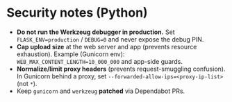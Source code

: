 # Security notes (Python)

- **Do not run the Werkzeug debugger in production.**
  Set `FLASK_ENV=production` / `DEBUG=0` and never expose the debug PIN.
- **Cap upload size** at the web server and app (prevents resource exhaustion).
  Example (Gunicorn env): `WEB_MAX_CONTENT_LENGTH=10_000_000` and app-side guards.
- **Normalize/limit proxy headers** (prevents request-smuggling confusion).
  In Gunicorn behind a proxy, set `--forwarded-allow-ips=<proxy-ip-list>` (not `*`).
- Keep `gunicorn` and `werkzeug` **patched** via Dependabot PRs.
